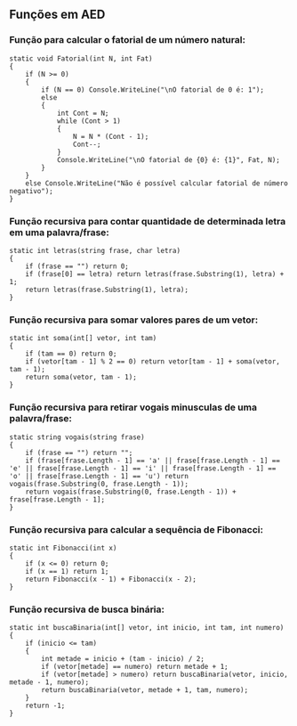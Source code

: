 ## Funções em AED

### Função para calcular o fatorial de um número natural:

```
static void Fatorial(int N, int Fat)
{
    if (N >= 0)
    {
        if (N == 0) Console.WriteLine("\nO fatorial de 0 é: 1");
        else
        {
            int Cont = N;
            while (Cont > 1)
            {
                N = N * (Cont - 1);
                Cont--;
            }
            Console.WriteLine("\nO fatorial de {0} é: {1}", Fat, N);
        }
    }
    else Console.WriteLine("Não é possível calcular fatorial de número negativo");
}
```

### Função recursiva para contar quantidade de determinada letra em uma palavra/frase:

```
static int letras(string frase, char letra)
{
    if (frase == "") return 0;
    if (frase[0] == letra) return letras(frase.Substring(1), letra) + 1;
    return letras(frase.Substring(1), letra);
}
```

### Função recursiva para somar valores pares de um vetor:

```
static int soma(int[] vetor, int tam)
{
    if (tam == 0) return 0;
    if (vetor[tam - 1] % 2 == 0) return vetor[tam - 1] + soma(vetor, tam - 1);
    return soma(vetor, tam - 1);
}
```

### Função recursiva para retirar vogais minusculas de uma palavra/frase:

```
static string vogais(string frase)
{
    if (frase == "") return "";
    if (frase[frase.Length - 1] == 'a' || frase[frase.Length - 1] == 'e' || frase[frase.Length - 1] == 'i' || frase[frase.Length - 1] == 'o' || frase[frase.Length - 1] == 'u') return vogais(frase.Substring(0, frase.Length - 1));
    return vogais(frase.Substring(0, frase.Length - 1)) + frase[frase.Length - 1];
}
```

### Função recursiva para calcular a sequência de Fibonacci:

```
static int Fibonacci(int x)
{
    if (x <= 0) return 0;
    if (x == 1) return 1;
    return Fibonacci(x - 1) + Fibonacci(x - 2);
}
```

### Função recursiva de busca binária:

```
static int buscaBinaria(int[] vetor, int inicio, int tam, int numero)
{
    if (inicio <= tam)
    {
        int metade = inicio + (tam - inicio) / 2;
        if (vetor[metade] == numero) return metade + 1;
        if (vetor[metade] > numero) return buscaBinaria(vetor, inicio, metade - 1, numero);
        return buscaBinaria(vetor, metade + 1, tam, numero);
    }
    return -1;
}
```